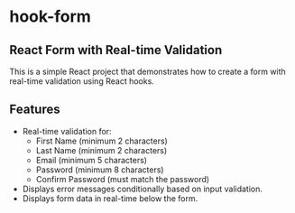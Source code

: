 # hook-form
## React Form with Real-time Validation

This is a simple React project that demonstrates how to create a form with real-time validation using React hooks.

## Features

- Real-time validation for:
  - First Name (minimum 2 characters)
  - Last Name (minimum 2 characters)
  - Email (minimum 5 characters)
  - Password (minimum 8 characters)
  - Confirm Password (must match the password)
- Displays error messages conditionally based on input validation.
- Displays form data in real-time below the form.


